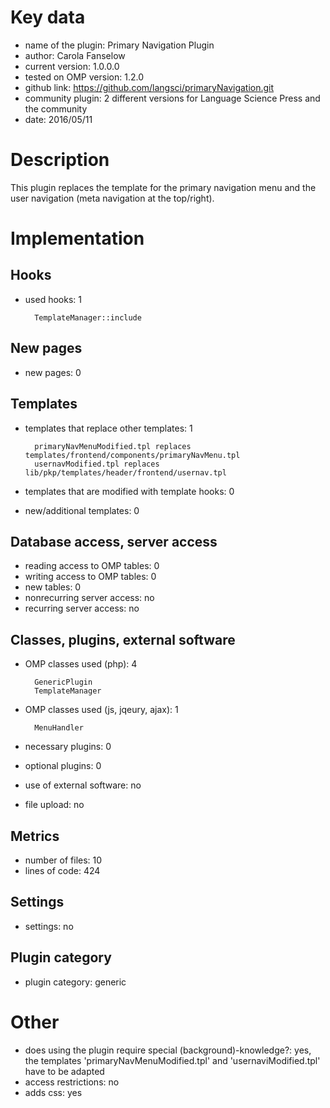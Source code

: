 Key data
============

- name of the plugin: Primary Navigation Plugin
- author: Carola Fanselow
- current version: 1.0.0.0
- tested on OMP version: 1.2.0
- github link: https://github.com/langsci/primaryNavigation.git
- community plugin: 2 different versions for Language Science Press and the community
- date: 2016/05/11

Description
============

This plugin replaces the template for the primary navigation menu and the user navigation (meta navigation at the top/right).
 
Implementation
================

Hooks
-----
- used hooks: 1

		TemplateManager::include

New pages
------
- new pages: 0

Templates
---------
- templates that replace other templates: 1

		primaryNavMenuModified.tpl replaces templates/frontend/components/primaryNavMenu.tpl
		usernavModified.tpl replaces lib/pkp/templates/header/frontend/usernav.tpl

- templates that are modified with template hooks: 0
- new/additional templates: 0


Database access, server access
-----------------------------
- reading access to OMP tables: 0
- writing access to OMP tables: 0
- new tables: 0
- nonrecurring server access: no
- recurring server access: no
 
Classes, plugins, external software
-----------------------
- OMP classes used (php): 4
	
		GenericPlugin
		TemplateManager

- OMP classes used (js, jqeury, ajax): 1

		MenuHandler

- necessary plugins: 0
- optional plugins: 0
- use of external software: no
- file upload: no
 
Metrics
--------
- number of files: 10
- lines of code: 424

Settings
--------
- settings: no

Plugin category
----------
- plugin category: generic

Other
=============
- does using the plugin require special (background)-knowledge?: yes, the templates 'primaryNavMenuModified.tpl' and 'usernaviModified.tpl' have to be adapted
- access restrictions: no
- adds css: yes


